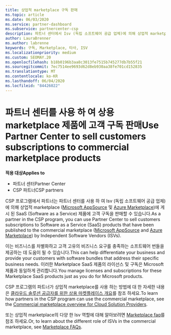 ```yaml
---
title: 상업적 marketplace 구독 판매
ms.topic: article
ms.date: 06/03/2020
ms.service: partner-dashboard
ms.subservice: partnercenter-csp
description: 파트너 센터에서 Isv (독립 소프트웨어 공급 업체)에 의해 상업적 marketplace에 게시 된 SaaS 제품에 고객 구독을 판매 하는 방법에 대해 알아봅니다.
author: LauraBrenner
ms.author: labrenne
keywords: 구독, Marketplace, 타사, ISV
ms.localizationpriority: medium
ms.custom: SEOMAY.20
ms.openlocfilehash: b18b0196b3aa8c3013fe7515b745277db7b55f21
ms.sourcegitcommit: 7ec7514ee9693d62d8eb930aa38fe701cd152835
ms.translationtype: MT
ms.contentlocale: ko-KR
ms.lasthandoff: 06/04/2020
ms.locfileid: "84426022"
---
```

# <a name="use-partner-center-to-sell-customers-subscriptions-to-commercial-marketplace-products"></a><span data-ttu-id="18575-104">파트너 센터를 사용 하 여 상용 marketplace 제품에 고객 구독 판매</span><span class="sxs-lookup"><span data-stu-id="18575-104">Use Partner Center to sell customers subscriptions to commercial marketplace products</span></span>

<span data-ttu-id="18575-105">**적용 대상**</span><span class="sxs-lookup"><span data-stu-id="18575-105">**Applies to**</span></span>

- <span data-ttu-id="18575-106">파트너 센터</span><span class="sxs-lookup"><span data-stu-id="18575-106">Partner Center</span></span>
- <span data-ttu-id="18575-107">CSP 파트너</span><span class="sxs-lookup"><span data-stu-id="18575-107">CSP partners</span></span>

<span data-ttu-id="18575-108">CSP 프로그램에서 파트너는 파트너 센터를 사용 하 여 Isv (독립 소프트웨어 공급 업체)에 의해 상업적 marketplace ([Microsoft AppSource](https://appsource.microsoft.com/) 및 [Azure Marketplace](https://azuremarketplace.microsoft.com/))에 게시 된 SaaS (Software as a Service) 제품에 고객 구독을 판매할 수 있습니다.</span><span class="sxs-lookup"><span data-stu-id="18575-108">As a partner in the CSP program, you can use Partner Center to sell customers subscriptions to Software as a Service (SaaS) products that have been published to the commercial marketplace ([Microsoft AppSource](https://appsource.microsoft.com/) and [Azure Marketplace](https://azuremarketplace.microsoft.com/)) by Independent Software Vendors (ISVs).</span></span>

<span data-ttu-id="18575-109">이는 비즈니스를 차별화하고 고객 고유의 비즈니스 요구를 충족하는 소프트웨어 번들을 제공하는 데 도움이 될 수 있습니다.</span><span class="sxs-lookup"><span data-stu-id="18575-109">This can help differentiate your business and provide your customers with software bundles that address their specific business needs.</span></span> <span data-ttu-id="18575-110">이러한 Marketplace SaaS 제품의 라이선스 및 구독은 Microsoft 제품과 동일하게 관리합니다.</span><span class="sxs-lookup"><span data-stu-id="18575-110">You manage licenses and subscriptions for these Marketplace SaaS products just as you do for Microsoft products.</span></span>

<span data-ttu-id="18575-111">CSP 프로그램의 파트너가 상업적 marketplace를 사용 하는 방법에 대 한 자세한 내용은 [클라우드 솔루션 공급자를 위한 상용 마켓플레이스 개요](csp-commercial-marketplace-overview.md)를 참조 하세요.</span><span class="sxs-lookup"><span data-stu-id="18575-111">To learn how partners in the CSP program can use the commercial marketplace, see the [Commercial marketplace overview for Cloud Solution Providers](csp-commercial-marketplace-overview.md).</span></span>

<span data-ttu-id="18575-112">또는 상업적 marketplace의 다양 한 Isv 역할에 대해 알아보려면 [Marketplace faq](https://docs.microsoft.com/azure/marketplace/marketplace-faq-publisher-guide)를 참조 하세요.</span><span class="sxs-lookup"><span data-stu-id="18575-112">Or, to learn about the different role of ISVs in the commercial marketplace, see [Marketplace FAQs](https://docs.microsoft.com/azure/marketplace/marketplace-faq-publisher-guide).</span></span>
